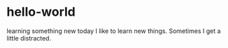 # hello-world
learning something new today
I like to learn new things. Sometimes I get a little distracted.
